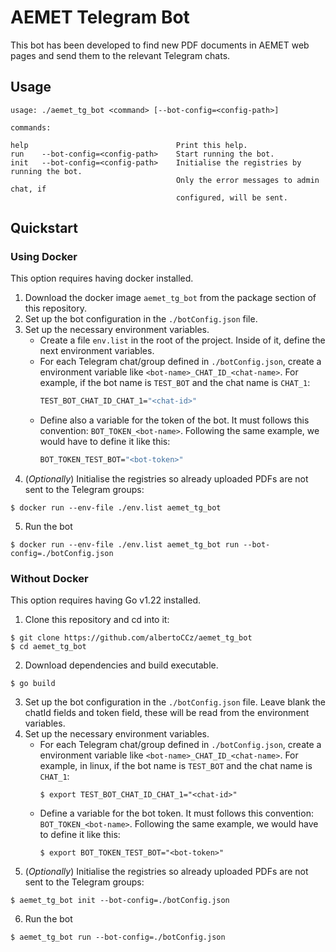 # AEMET Telegram Bot
This bot has been developed to find new PDF documents in AEMET web pages and send them to the relevant Telegram chats.

## Usage
```console
usage: ./aemet_tg_bot <command> [--bot-config=<config-path>]

commands:

help                                 Print this help.
run    --bot-config=<config-path>    Start running the bot.
init   --bot-config=<config-path>    Initialise the registries by running the bot.
                                     Only the error messages to admin chat, if
                                     configured, will be sent.
```

## Quickstart
### Using Docker
This option requires having docker installed.

1. Download the docker image `aemet_tg_bot` from the package section of this repository.
2. Set up the bot configuration in the `./botConfig.json` file.
3. Set up the necessary environment variables.
    - Create a file `env.list` in the root of the project. Inside of it, define the next environment variables.
    - For each Telegram chat/group defined in `./botConfig.json`, create a environment variable like `<bot-name>_CHAT_ID_<chat-name>`. For example, if the bot name is `TEST_BOT` and the chat name is `CHAT_1`:
      ```Dockerfile
      TEST_BOT_CHAT_ID_CHAT_1="<chat-id>"
      ```
    - Define also a variable for the token of the bot. It must follows this convention: `BOT_TOKEN_<bot-name>`. Following the same example, we would have to define it like this:
      ```Dockerfile
      BOT_TOKEN_TEST_BOT="<bot-token>"
      ```
4. (_Optionally_) Initialise the registries so already uploaded PDFs are not sent to the Telegram groups:
```console
$ docker run --env-file ./env.list aemet_tg_bot
```
5. Run the bot
```console
$ docker run --env-file ./env.list aemet_tg_bot run --bot-config=./botConfig.json
```

### Without Docker
This option requires having Go v1.22 installed.

1. Clone this repository and cd into it:
```console
$ git clone https://github.com/albertoCCz/aemet_tg_bot
$ cd aemet_tg_bot
```
2. Download dependencies and build executable.
```console
$ go build
```
3. Set up the bot configuration in the `./botConfig.json` file. Leave blank the chatId fields and token field, these will be read from the environment variables.
4. Set up the necessary environment variables.
    - For each Telegram chat/group defined in `./botConfig.json`, create a environment variable like `<bot-name>_CHAT_ID_<chat-name>`. For example, in linux, if the bot name is `TEST_BOT` and the chat name is `CHAT_1`:
      ```console
      $ export TEST_BOT_CHAT_ID_CHAT_1="<chat-id>"
      ```
    - Define a variable for the bot token. It must follows this convention: `BOT_TOKEN_<bot-name>`. Following the same example, we would have to define it like this:
      ```console
      $ export BOT_TOKEN_TEST_BOT="<bot-token>"
      ```
5. (_Optionally_) Initialise the registries so already uploaded PDFs are not sent to the Telegram groups:
```console
$ aemet_tg_bot init --bot-config=./botConfig.json
```
6. Run the bot
```console
$ aemet_tg_bot run --bot-config=./botConfig.json
```
